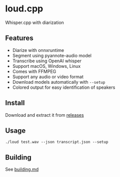 # loud.cpp

Whisper.cpp with diarization

## Features

- Diarize with onnxruntime
- Segment using pyannote-audio model
- Transcribe using OpenAI whisper
- Support macOS, Windows, Linux
- Comes with FFMPEG
- Support any audio or video format
- Download models automatically with `--setup`
- Colored output for easy identification of speakers

## Install

Download and extract it from [releases](https://github.com/thewh1teagle/loud.cpp/releases/latest)

## Usage

```console
./loud test.wav --json transcript.json --setup
```

## Building

See [building.md](docs/building.md)
